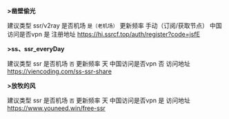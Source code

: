 **>凿壁偷光**

建议类型 ssr/v2ray
是否机场  `是（老机场）`
更新频率  手动（订阅/获取节点）
中国访问是否vpn 是
注册地址  https://hi.ssrcf.top/auth/register?code=jsfE

**>ss、ssr_everyDay**

建议类型  ssr
是否机场  `否`
更新频率  天
中国访问是否vpn 否
访问地址  https://viencoding.com/ss-ssr-share

**>放牧的风**

建议类型  ssr
是否机场  `否`
更新频率  天
中国访问是否vpn 是
访问地址  https://www.youneed.win/free-ssr

